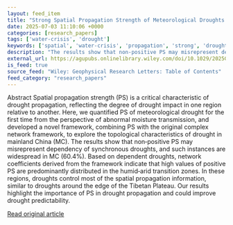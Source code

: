 ```yaml
---
layout: feed_item
title: "Strong Spatial Propagation Strength of Meteorological Droughts Exhibits in the Humid—Arid Transition Regions of Mainland China"
date: 2025-07-03 11:10:06 +0000
categories: [research_papers]
tags: ['water-crisis', 'drought']
keywords: ['spatial', 'water-crisis', 'propagation', 'strong', 'drought']
description: "The results show that non‐positive PS may misrepresent dependency of synchronous droughts, and such instances are widespread in MC (60"
external_url: https://agupubs.onlinelibrary.wiley.com/doi/10.1029/2025GL115891?af=R
is_feed: true
source_feed: "Wiley: Geophysical Research Letters: Table of Contents"
feed_category: "research_papers"
---
```


Abstract Spatial propagation strength (PS) is a critical characteristic of drought propagation, reflecting the degree of drought impact in one region relative to another. Here, we quantified PS of meteorological drought for the first time from the perspective of abnormal moisture transmission, and developed a novel framework, combining PS with the original complex network framework, to explore the topological characteristics of drought in mainland China (MC). The results show that non‐positive PS may misrepresent dependency of synchronous droughts, and such instances are widespread in MC (60.4%). Based on dependent droughts, network coefficients derived from the framework indicate that high values of positive PS are predominantly distributed in the humid‐arid transition zones. In these regions, droughts control most of the spatial propagation information, similar to droughts around the edge of the Tibetan Plateau. Our results highlight the importance of PS in drought propagation and could improve drought predictability.

[Read original article](https://agupubs.onlinelibrary.wiley.com/doi/10.1029/2025GL115891?af=R)
